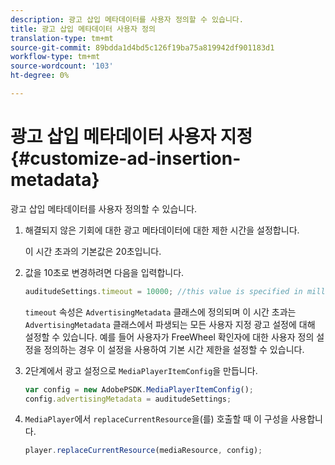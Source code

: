 ```yaml
---
description: 광고 삽입 메타데이터를 사용자 정의할 수 있습니다.
title: 광고 삽입 메타데이터 사용자 정의
translation-type: tm+mt
source-git-commit: 89bdda1d4bd5c126f19ba75a819942df901183d1
workflow-type: tm+mt
source-wordcount: '103'
ht-degree: 0%

---
```



# 광고 삽입 메타데이터 사용자 지정{#customize-ad-insertion-metadata}

광고 삽입 메타데이터를 사용자 정의할 수 있습니다.

1. 해결되지 않은 기회에 대한 광고 메타데이터에 대한 제한 시간을 설정합니다.

   이 시간 초과의 기본값은 20초입니다.
1. 값을 10초로 변경하려면 다음을 입력합니다.

   ```js
   auditudeSettings.timeout = 10000; //this value is specified in milliseconds
   ```

   `timeout` 속성은 `AdvertisingMetadata` 클래스에 정의되며 이 시간 초과는 `AdvertisingMetadata` 클래스에서 파생되는 모든 사용자 지정 광고 설정에 대해 설정할 수 있습니다. 예를 들어 사용자가 FreeWheel 확인자에 대한 사용자 정의 설정을 정의하는 경우 이 설정을 사용하여 기본 시간 제한을 설정할 수 있습니다.

1. 2단계에서 광고 설정으로 `MediaPlayerItemConfig`을 만듭니다.

   ```js
   var config = new AdobePSDK.MediaPlayerItemConfig(); 
   config.advertisingMetadata = auditudeSettings;
   ```

1. `MediaPlayer`에서 `replaceCurrentResource`을(를) 호출할 때 이 구성을 사용합니다.

   ```js
   player.replaceCurrentResource(mediaResource, config);
   ```


